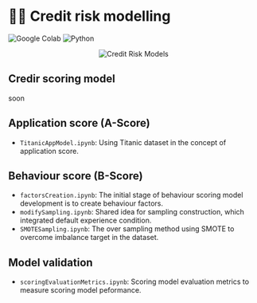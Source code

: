 # ✍🏻 Credit risk modelling

![Google Colab](https://img.shields.io/badge/Editor-Google%20Colab-brightgreen)
![Python](https://img.shields.io/badge/Code-Python-blue)

<p align="center">
  <img src="https://github-production-user-asset-6210df.s3.amazonaws.com/66057952/291804878-9854d1bc-f4d6-415a-9129-420b3f19364c.jpg" alt="Credit Risk Models"/>
</p>

## Credir scoring model
soon

## Application score (A-Score)
* `TitanicAppModel.ipynb`: Using Titanic dataset in the concept of application score.

## Behaviour score (B-Score)
* `factorsCreation.ipynb`: The initial stage of behaviour scoring model development is to create behaviour factors.
* `modifySampling.ipynb`: Shared idea for sampling construction, which integrated default experience condition.
* `SMOTESampling.ipynb`: The over sampling method using SMOTE to overcome imbalance target in the dataset.

## Model validation
* `scoringEvaluationMetrics.ipynb`: Scoring model evaluation metrics to measure scoring model peformance.
